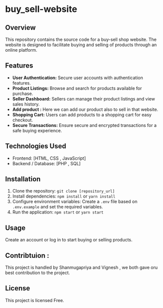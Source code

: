 # buy_sell-website

## Overview
This repository contains the source code for a buy-sell shop website. The website is designed to facilitate buying and selling of products through an online platform.

## Features
- **User Authentication:** Secure user accounts with authentication features.
- **Product Listings:** Browse and search for products available for purchase.
- **Seller Dashboard:** Sellers can manage their product listings and view sales history.
- **Add product :** Here we can add our product also to sell in that website.
- **Shopping Cart:** Users can add products to a shopping cart for easy checkout.
- **Secure Transactions:** Ensure secure and encrypted transactions for a safe buying experience.

## Technologies Used
- Frontend: [HTML, CSS , JavaScript]
- Backend / Database: [PHP , SQL]

## Installation
1. Clone the repository: `git clone [repository_url]`
2. Install dependencies: `npm install` or `yarn install`
3. Configure environment variables: Create a `.env` file based on `.env.example` and set the required variables.
4. Run the application: `npm start` or `yarn start`

## Usage
Create an account or log in to start buying or selling products.

## Contribtuion :
This project is handled by Shanmugapriya and Vignesh , we both gave oru best contribution to the project.

## License
This project is licensed Free.
